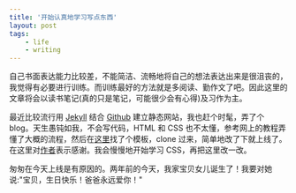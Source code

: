 ```yaml
---
title: '开始认真地学习写点东西'
layout: post
tags:
    - life
    - writing
---
```


自己书面表达能力比较差，不能简洁、流畅地将自己的想法表达出来是很沮丧的，我觉得有必要进行训练。而训练最好的方法就是多阅读、勤作文了吧。因此这里的文章将会以读书笔记(真的只是笔记，可能很少会有心得)及习作为主。

最近比较流行用 [Jekyll](https://github.com/mojombo/jekyll) 结合 [Github](http://github.com) 建立静态网站，我也赶个时髦，弄了个 blog。天生愚钝如我，不会写代码，HTML 和 CSS 也不太懂，参考网上的教程弄懂了大概的流程，然后在[这里](https://github.com/waynezhang/blog)找了个模板，clone 过来，简单地改了下就上线了。在这里对[作者](http://lhzhang.com/)表示感谢。我会慢慢地开始学习 CSS，再把这里改一改。

匆匆在今天上线是有原因的。两年前的今天，我家宝贝女儿诞生了！我要对她说:"宝贝，生日快乐！爸爸永远爱你！"
